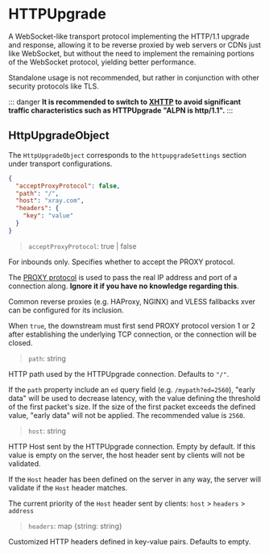 # HTTPUpgrade

A WebSocket-like transport protocol implementing the HTTP/1.1 upgrade and
response, allowing it to be reverse proxied by web servers or CDNs just like
WebSocket, but without the need to implement the remaining portions of the
WebSocket protocol, yielding better performance.

Standalone usage is not recommended, but rather in conjunction with other
security protocols like TLS.

::: danger **It is recommended to switch to
[XHTTP](https://github.com/XTLS/Xray-core/discussions/4113) to avoid significant
traffic characteristics such as HTTPUpgrade "ALPN is http/1.1".** :::

## HttpUpgradeObject

The `HttpUpgradeObject` corresponds to the `httpupgradeSettings` section under
transport configurations.

```json
{
  "acceptProxyProtocol": false,
  "path": "/",
  "host": "xray.com",
  "headers": {
    "key": "value"
  }
}
```

> `acceptProxyProtocol`: true | false

For inbounds only. Specifies whether to accept the PROXY protocol.

The
[PROXY protocol](https://www.haproxy.org/download/2.2/doc/proxy-protocol.txt) is
used to pass the real IP address and port of a connection along. **Ignore it if
you have no knowledge regarding this**.

Common reverse proxies (e.g. HAProxy, NGINX) and VLESS fallbacks xver can be
configured for its inclusion.

When `true`, the downstream must first send PROXY protocol version 1 or 2 after
establishing the underlying TCP connection, or the connection will be closed.

> `path`: string

HTTP path used by the HTTPUpgrade connection. Defaults to `"/"`.

If the `path` property include an `ed` query field (e.g. `/mypath?ed=2560`),
"early data" will be used to decrease latency, with the value defining the
threshold of the first packet's size. If the size of the first packet exceeds
the defined value, "early data" will not be applied. The recommended value is
`2560`.

> `host`: string

HTTP Host sent by the HTTPUpgrade connection. Empty by default. If this value is
empty on the server, the host header sent by clients will not be validated.

If the `Host` header has been defined on the server in any way, the server will
validate if the `Host` header matches.

The current priority of the `Host` header sent by clients: `host` > `headers` >
`address`

> `headers`: map \{string: string\}

Customized HTTP headers defined in key-value pairs. Defaults to empty.
